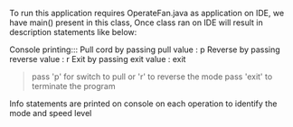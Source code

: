 To run this application requires OperateFan.java as application on IDE, we have main() present in this class, 
Once class ran on IDE will result in description statements like below:

Console printing:::
Pull cord by passing pull value : p
Reverse by passing reverse value : r
Exit by passing exit value : exit

> pass 'p' for switch to pull or 'r' to reverse the mode
> pass 'exit' to terminate the program

Info statements are printed on console on each operation to identify the mode and speed level
